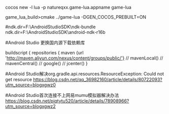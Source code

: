 cocos new -l lua -p natureqxx.game-lua.appname game-lua


game_lua_build>cmake ../game-lua -DGEN_COCOS_PREBUILT=ON


#ndk.dir=F\:\\AndroidStudioSDK\\ndk-bundle
ndk.dir=F\:\\AndroidStudioSDK\\android-ndk-r16b


#Android Studio 更换国内源下载依赖库

buildscript {
    repositories {
        maven {url 'http://maven.aliyun.com/nexus/content/groups/public/'}
//        mavenLocal()
//        mavenCentral()
//        google()
//        jcenter()
    }
	
	
#Android Studio解决org.gradle.api.resources.ResourceException: Could not get resource
https://blog.csdn.net/qq_36982160/article/details/80722093?utm_source=blogxgwz0


#Android Studio首次连接不上网易mumu模拟器解决办法
https://blog.csdn.net/piqtytu520/article/details/78908966?utm_source=blogxgwz2
<!--stackedit_data:
eyJoaXN0b3J5IjpbLTEwNjgwNjU3OV19
-->